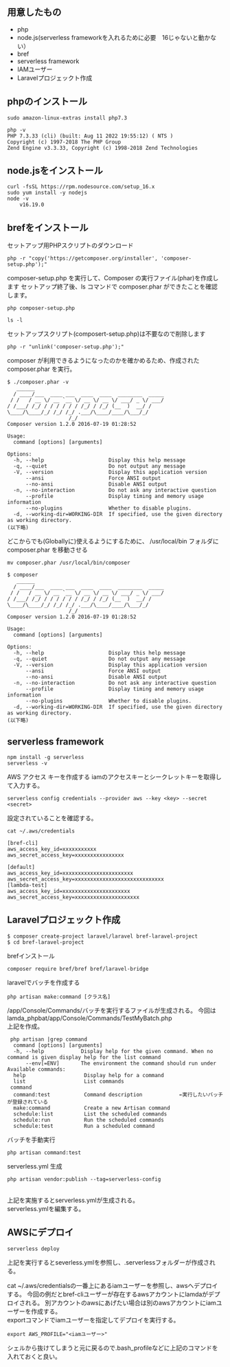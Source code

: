 

## 用意したもの

* php
* node.js(serverless frameworkを入れるために必要　16じゃないと動かない）
* bref
* serverless framework
* IAMユーザー
* Laravelプロジェックト作成

## phpのインストール

```
sudo amazon-linux-extras install php7.3

php -v 
PHP 7.3.33 (cli) (built: Aug 11 2022 19:55:12) ( NTS )
Copyright (c) 1997-2018 The PHP Group
Zend Engine v3.3.33, Copyright (c) 1998-2018 Zend Technologies
```

##  node.jsをインストール
```
curl -fsSL https://rpm.nodesource.com/setup_16.x
sudo yum install -y nodejs
node -v
    v16.19.0
```

## brefをインストール
セットアップ用PHPスクリプトのダウンロード
```
php -r "copy('https://getcomposer.org/installer', 'composer-setup.php');"
```
composer-setup.php を実行して、Composer の実行ファイル(phar)を作成します
セットアップ終了後、ls コマンドで composer.phar ができたことを確認します。
```
php composer-setup.php

ls -l
```
セットアップスクリプト(composert-setup.php)は不要なので削除します
```
php -r "unlink('composer-setup.php');"
```
composer が利用できるようになったのかを確かめるため、作成された composer.phar を実行。
```
$ ./composer.phar -v
   ______
  / ____/___  ____ ___  ____  ____  ________  _____
 / /   / __ \/ __ `__ \/ __ \/ __ \/ ___/ _ \/ ___/
/ /___/ /_/ / / / / / / /_/ / /_/ (__  )  __/ /
\____/\____/_/ /_/ /_/ .___/\____/____/\___/_/
                    /_/
Composer version 1.2.0 2016-07-19 01:28:52

Usage:
  command [options] [arguments]

Options:
  -h, --help                     Display this help message
  -q, --quiet                    Do not output any message
  -V, --version                  Display this application version
      --ansi                     Force ANSI output
      --no-ansi                  Disable ANSI output
  -n, --no-interaction           Do not ask any interactive question
      --profile                  Display timing and memory usage information
      --no-plugins               Whether to disable plugins.
  -d, --working-dir=WORKING-DIR  If specified, use the given directory as working directory.
(以下略)
```
どこからでも(Globallyに)使えるようにするために、 /usr/local/bin フォルダに composer.phar を移動させる
```
mv composer.phar /usr/local/bin/composer
```
```
$ composer
   ______
  / ____/___  ____ ___  ____  ____  ________  _____
 / /   / __ \/ __ `__ \/ __ \/ __ \/ ___/ _ \/ ___/
/ /___/ /_/ / / / / / / /_/ / /_/ (__  )  __/ /
\____/\____/_/ /_/ /_/ .___/\____/____/\___/_/
                    /_/
Composer version 1.2.0 2016-07-19 01:28:52

Usage:
  command [options] [arguments]

Options:
  -h, --help                     Display this help message
  -q, --quiet                    Do not output any message
  -V, --version                  Display this application version
      --ansi                     Force ANSI output
      --no-ansi                  Disable ANSI output
  -n, --no-interaction           Do not ask any interactive question
      --profile                  Display timing and memory usage information
      --no-plugins               Whether to disable plugins.
  -d, --working-dir=WORKING-DIR  If specified, use the given directory as working directory.
(以下略)
```

## serverless framework
```
npm install -g serverless
serverless -v
```
AWS アクセス キーを作成する
iamのアクセスキーとシークレットキーを取得して入力する。
```
serverless config credentials --provider aws --key <key> --secret <secret>
```
設定されていることを確認する。
```   
cat ~/.aws/credentials

[bref-cli]
aws_access_key_id=xxxxxxxxxxx
aws_secret_access_key=xxxxxxxxxxxxxxxx

[default]
aws_access_key_id=xxxxxxxxxxxxxxxxxxxxxxx
aws_secret_access_key=xxxxxxxxxxxxxxxxxxxxxxxxxxxxx
[lambda-test]
aws_access_key_id=xxxxxxxxxxxxxxxxxxxxxx
aws_secret_access_key=xxxxxxxxxxxxxxxxxxxxx
```
## Laravelプロジェックト作成
```
$ composer create-project laravel/laravel bref-laravel-project
$ cd bref-laravel-project
```
brefインストール
```
composer require bref/bref bref/laravel-bridge
```

laravelでバッチを作成する
```
php artisan make:command [クラス名] 
```
/app/Console/Commands/バッチを実行するファイルが生成される。
今回は
lamda_phpbat/app/Console/Commands/TestMyBatch.php
<br>上記を作成。
```
 php artisan |grep command
  command [options] [arguments]
  -h, --help            Display help for the given command. When no command is given display help for the list command
      --env[=ENV]       The environment the command should run under
Available commands:
  help                   Display help for a command
  list                   List commands
 command
  command:test           Command description            ←実行したいバッチが登録されている
  make:command           Create a new Artisan command
  schedule:list          List the scheduled commands
  schedule:run           Run the scheduled commands
  schedule:test          Run a scheduled command
```
バッチを手動実行
```
php artisan command:test
```
serverless.yml 生成
```
php artisan vendor:publish --tag=serverless-config
```
<br>上記を実施するとserverless.ymlが生成される。
<br>serverless.ymlを編集する。

## AWSにデプロイ
```
serverless deploy
```
上記を実行するとseverless.ymlを参照し、.serverlessフォルダーが作成される。

cat ~/.aws/credentialsの一番上にあるiamユーザーを参照し、awsへデプロイする。
今回の例だとbref-cliユーザーが存在するawsアカウントにlamdaがデプロイされる。
別アカウントのawsにあげたい場合は別のawsアカウントにiamユーザーを作成する。
<br>exportコマンドでiamユーザーを指定してデプロイを実行する。
```
export AWS_PROFILE="<iamユーザー>"
```
シェルから抜けてしまうと元に戻るので.bash_profileなどに上記のコマンドを入れておくと良い。





